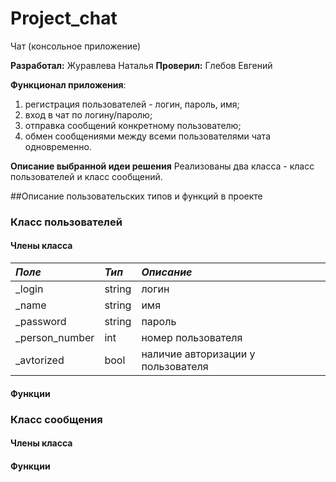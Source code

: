 # Project_chat
Чат (консольное приложение)

**Разработал:** Журавлева Наталья
**Проверил:** Глебов Евгений

**Функционал приложения**:
1. регистрация пользователей - логин, пароль, имя;
1. вход в чат по логину/паролю;
1. отправка сообщений конкретному пользователю;
1. обмен сообщениями между всеми пользователями чата одновременно.
 
**Описание выбранной идеи решения** 
Реализованы два класса - класс пользователей и класс сообщений.

##Описание пользовательских типов и функций в проекте

### Класс пользователей

#### Члены  класса
| ***Поле***           | ***Тип***       |***Описание***                         |
| :------------------- | :---------------|:--------------------------------------|
|  _login              |  string         | логин                                 |
|  _name               |  string         | имя                                   |
|  _password           |  string         | пароль                                |
|  _person_number      |  int            | номер пользователя                    |
|  _avtorized          |  bool           | наличие авторизации у пользователя    |

#### Функции
### Класс сообщения
#### Члены класса
#### Функции
